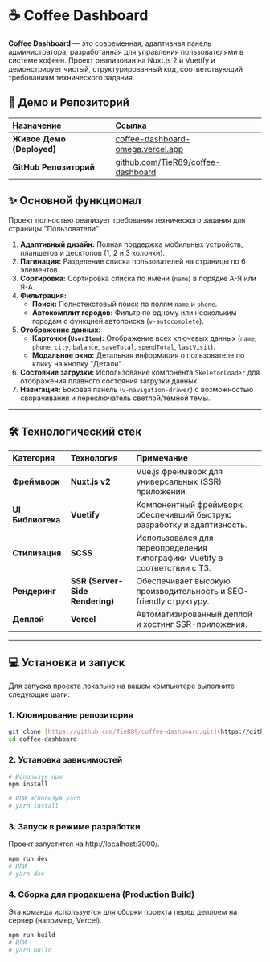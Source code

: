 # ☕ Coffee Dashboard

**Coffee Dashboard** — это современная, адаптивная панель администратора, разработанная для управления пользователями в системе кофеен. Проект реализован на Nuxt.js 2 и Vuetify и демонстрирует чистый, структурированный код, соответствующий требованиям технического задания.

## 🔗 Демо и Репозиторий

| Назначение | Ссылка |
| :--- | :--- |
| **Живое Демо (Deployed)** | [coffee-dashboard-omega.vercel.app](https://coffee-dashboard-omega.vercel.app/) |
| **GitHub Репозиторий** | [github.com/TieR89/coffee-dashboard](https://github.com/TieR89/coffee-dashboard) |

## ✨ Основной функционал

Проект полностью реализует требования технического задания для страницы "Пользователи":

1.  **Адаптивный дизайн:** Полная поддержка мобильных устройств, планшетов и десктопов (1, 2 и 3 колонки).
2.  **Пагинация:** Разделение списка пользователей на страницы по 6 элементов.
3.  **Сортировка:** Сортировка списка по имени (`name`) в порядке А-Я или Я-А.
4.  **Фильтрация:**
    * **Поиск:** Полнотекстовый поиск по полям `name` и `phone`.
    * **Автокомплит городов:** Фильтр по одному или нескольким городам с функцией автопоиска (`v-autocomplete`).
5.  **Отображение данных:**
    * **Карточки (`UserItem`):** Отображение всех ключевых данных (`name`, `phone`, `city`, `balance`, `saveTotal`, `spendTotal`, `lastVisit`).
    * **Модальное окно:** Детальная информация о пользователе по клику на кнопку "Детали".
6.  **Состояние загрузки:** Использование компонента `SkeletonLoader` для отображения плавного состояния загрузки данных.
7.  **Навигация:** Боковая панель (`v-navigation-drawer`) с возможностью сворачивания и переключатель светлой/темной темы.

---

## 🛠️ Технологический стек

| Категория | Технология | Примечание |
| :--- | :--- | :--- |
| **Фреймворк** | **Nuxt.js v2** | Vue.js фреймворк для универсальных (SSR) приложений. |
| **UI Библиотека** | **Vuetify** | Компонентный фреймворк, обеспечивший быструю разработку и адаптивность. |
| **Стилизация** | **SCSS** | Использовался для переопределения типографики Vuetify в соответствии с ТЗ. |
| **Рендеринг** | **SSR (Server-Side Rendering)** | Обеспечивает высокую производительность и SEO-friendly структуру. |
| **Деплой** | **Vercel** | Автоматизированный деплой и хостинг SSR-приложения. |

---

## 💻 Установка и запуск

Для запуска проекта локально на вашем компьютере выполните следующие шаги:

### 1. Клонирование репозитория

```bash
git clone [https://github.com/TieR89/coffee-dashboard.git](https://github.com/TieR89/coffee-dashboard.git)
cd coffee-dashboard
```
### 2. Установка зависимостей

```bash
# Используя npm
npm install

# ИЛИ используя yarn
# yarn install
```
### 3. Запуск в режиме разработки

Проект запустится на http://localhost:3000/.

```bash
npm run dev
# ИЛИ
# yarn dev
```

### 4. Сборка для продакшена (Production Build)

Эта команда используется для сборки проекта перед деплоем на сервер (например, Vercel).

```bash
npm run build
# ИЛИ
# yarn build
```

